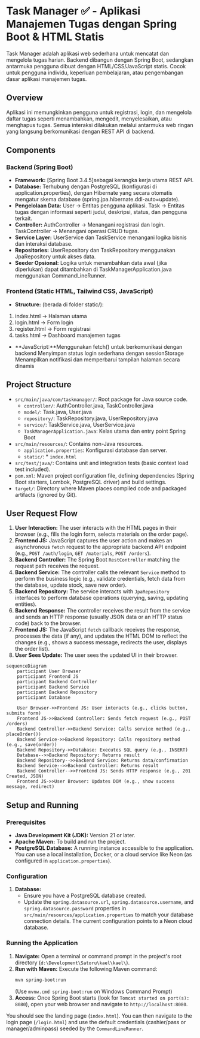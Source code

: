 # Task Manager ✅ - Aplikasi Manajemen Tugas dengan Spring Boot & HTML Statis

Task Manager adalah aplikasi web sederhana untuk mencatat dan mengelola tugas harian. Backend dibangun dengan Spring Boot, sedangkan antarmuka pengguna dibuat dengan HTML/CSS/JavaScript statis. Cocok untuk pengguna individu, keperluan pembelajaran, atau pengembangan dasar aplikasi manajemen tugas.

## Overview

Aplikasi ini memungkinkan pengguna untuk registrasi, login, dan mengelola daftar tugas seperti menambahkan, mengedit, menyelesaikan, atau menghapus tugas. Semua interaksi dilakukan melalui antarmuka web ringan yang langsung berkomunikasi dengan REST API di backend.

## Components

### Backend (Spring Boot)

*   **Framework:** [Spring Boot 3.4.5]sebagai kerangka kerja utama REST API.
*   **Database:** Terhubung dengan PostgreSQL (konfigurasi di application.properties), dengan Hibernate yang secara otomatis mengatur skema database (spring.jpa.hibernate.ddl-auto=update).
*   **Pengelolaan Data:** User → Entitas pengguna aplikasi.
Task → Entitas tugas dengan informasi seperti judul, deskripsi, status, dan pengguna terkait.
*   **Controller:** AuthController → Menangani registrasi dan login.
TaskController → Menangani operasi CRUD tugas.
*   **Service Layer:** UserService dan TaskService menangani logika bisnis dan interaksi database.
*   **Repositories:** UserRepository dan TaskRepository menggunakan JpaRepository untuk akses data.
*   **Seeder Opsional:** Logika untuk menambahkan data awal (jika diperlukan) dapat ditambahkan di TaskManagerApplication.java menggunakan CommandLineRunner.

### Frontend (Static HTML, Tailwind CSS, JavaScript)

*   **Structure:** (berada di folder static/):
  1. index.html → Halaman utama
  2. login.html → Form login
  3. register.html → Form registrasi
  4. tasks.html → Dashboard manajemen tugas
*   **JavaScript:**Menggunakan fetch() untuk berkomunikasi dengan backend
Menyimpan status login sederhana dengan sessionStorage
Menampilkan notifikasi dan memperbarui tampilan halaman secara dinamis


## Project Structure
*   `src/main/java/com/taskmanager/`: Root package for Java source code.
    *   `controller/`: AuthController.java, TaskController.java
    *   `model/`: Task.java, User.java
    *   `repository/`: TaskRepository.java, UserRepository.java
    *   `service/`: TaskService.java, UserService.java
    *   `TaskManagerApplication.java`: Kelas utama dan entry point Spring Boot
*   `src/main/resources/`: Contains non-Java resources.
    *   `application.properties`: Konfigurasi database dan server.
    *   `static/`:
                * `index.html`  
*   `src/test/java/`: Contains unit and integration tests (basic context load test included).
*   `pom.xml`: Maven project configuration file, defining dependencies (Spring Boot starters, Lombok, PostgreSQL driver) and build settings.
*   `target/`: Directory where Maven places compiled code and packaged artifacts (ignored by Git).

## User Request Flow

1.  **User Interaction:** The user interacts with the HTML pages in their browser (e.g., fills the login form, selects materials on the order page).
2.  **Frontend JS:** JavaScript captures the user action and makes an asynchronous `fetch` request to the appropriate backend API endpoint (e.g., `POST /auth/login`, `GET /materials`, `POST /orders`).
3.  **Backend Controller:** The Spring Boot `RestController` matching the request path receives the request.
4.  **Backend Service:** The controller calls the relevant `Service` method to perform the business logic (e.g., validate credentials, fetch data from the database, update stock, save new order).
5.  **Backend Repository:** The service interacts with `JpaRepository` interfaces to perform database operations (querying, saving, updating entities).
6.  **Backend Response:** The controller receives the result from the service and sends an HTTP response (usually JSON data or an HTTP status code) back to the browser.
7.  **Frontend JS:** The JavaScript `fetch` callback receives the response, processes the data (if any), and updates the HTML DOM to reflect the changes (e.g., shows a success message, redirects the user, displays the order list).
8.  **User Sees Update:** The user sees the updated UI in their browser.

```mermaid
sequenceDiagram
    participant User Browser
    participant Frontend JS
    participant Backend Controller
    participant Backend Service
    participant Backend Repository
    participant Database

    User Browser->>Frontend JS: User interacts (e.g., clicks button, submits form)
    Frontend JS->>Backend Controller: Sends fetch request (e.g., POST /orders)
    Backend Controller->>Backend Service: Calls service method (e.g., placeOrder())
    Backend Service->>Backend Repository: Calls repository method (e.g., save(order))
    Backend Repository->>Database: Executes SQL query (e.g., INSERT)
    Database-->>Backend Repository: Returns result
    Backend Repository-->>Backend Service: Returns data/confirmation
    Backend Service-->>Backend Controller: Returns result
    Backend Controller-->>Frontend JS: Sends HTTP response (e.g., 201 Created, JSON)
    Frontend JS->>User Browser: Updates DOM (e.g., show success message, redirect)
```

## Setup and Running

### Prerequisites

*   **Java Development Kit (JDK):** Version 21 or later.
*   **Apache Maven:** To build and run the project.
*   **PostgreSQL Database:** A running instance accessible to the application. You can use a local installation, Docker, or a cloud service like Neon (as configured in `application.properties`).

### Configuration

1.  **Database:**
    *   Ensure you have a PostgreSQL database created.
    *   Update the `spring.datasource.url`, `spring.datasource.username`, and `spring.datasource.password` properties in `src/main/resources/application.properties` to match your database connection details. The current configuration points to a Neon cloud database.

### Running the Application

1.  **Navigate:** Open a terminal or command prompt in the project's root directory (`d:\Development\Satoru\kael\kael\`).
2.  **Run with Maven:** Execute the following Maven command:
    ```bash
    mvn spring-boot:run
    ```
    (Use `mvnw.cmd spring-boot:run` on Windows Command Prompt)
3.  **Access:** Once Spring Boot starts (look for `Tomcat started on port(s): 8080`), open your web browser and navigate to `http://localhost:8080`.

You should see the landing page (`index.html`). You can then navigate to the login page (`/login.html`) and use the default credentials (cashier/pass or manager/adminpass) seeded by the `CommandLineRunner`.
